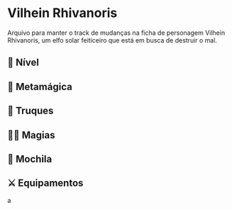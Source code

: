 
# Vilhein Rhivanoris

 Arquivo para manter o track de mudanças na ficha de personagem Vilhein Rhivanoris, um elfo solar feiticeiro que está em busca de destruir o mal.

 ## 💪 Nível

 ## 🎲 Metamágica
 
 ## 👋 Truques

 ## 🧙‍♂️ Magias

 ## 🎒 Mochila

 ## ⚔ Equipamentos

a